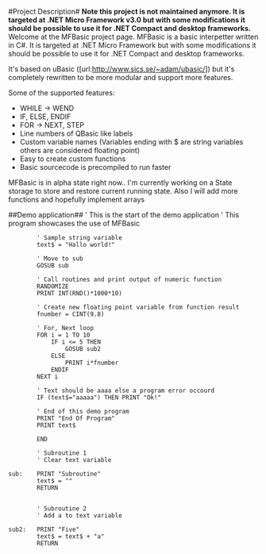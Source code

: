 #Project Description#
**Note this project is not maintained anymore. It is targeted  at .NET Micro Framework v3.0 but with some modifications it should be possible
to use it for .NET Compact and desktop frameworks.**
Welcome at the MFBasic project page. MFBasic is a basic interpetter written in C#. It is targeted  at .NET Micro Framework but with some modifications it should be possible
to use it for .NET Compact and desktop frameworks.

It's based on uBasic ([url:http://www.sics.se/~adam/ubasic/]) but it's completely rewritten to be more modular and support more features.

Some of the supported features:
* WHILE -> WEND
* IF, ELSE, ENDIF
* FOR -> NEXT, STEP
* Line numbers of QBasic like labels
* Custom variable names (Variables ending with $ are string variables others are considered floating point)
* Easy to create custom functions
* Basic sourcecode is precompiled to run faster

MFBasic is in alpha state right now.. I'm currently working on a State storage to store and restore current running state. Also I will add more functions and hopefully implement arrays

##Demo application##
    ' This is the start of the demo application
    ' This program showcases the use of MFBasic

            ' Sample string variable
            text$ = "Hallo world!"
            
            ' Move to sub
            GOSUB sub
            
            ' Call routines and print output of numeric function
            RANDOMIZE
            PRINT INT(RND()*1000*10)
                    
            ' Create new floating point variable from function result
            fnumber = CINT(9.8)
            
            ' For, Next loop
            FOR i = 1 TO 10
                IF i <= 5 THEN 
                    GOSUB sub2 
                ELSE 
                    PRINT i*fnumber
                ENDIF
            NEXT i
            
            ' Text should be aaaa else a program error occourd
            IF (text$="aaaaa") THEN PRINT "Ok!"
            
            ' End of this demo program
            PRINT "End Of Program"
            PRINT text$
            
            END
            
            ' Subroutine 1
            ' Clear text variable
            
    sub:    PRINT "Subroutine"
            text$ = ""
            RETURN
            
            
            ' Subroutine 2
            ' Add a to text variable
            
    sub2:   PRINT "Five"
            text$ = text$ + "a"
            RETURN    
